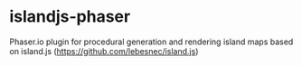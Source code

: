 # islandjs-phaser
Phaser.io plugin for procedural generation and rendering island maps based on island.js (https://github.com/lebesnec/island.js)
